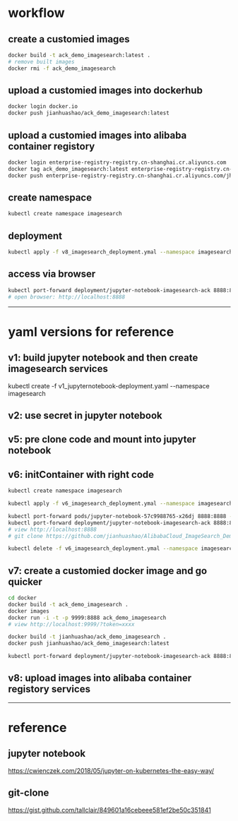 
# workflow

## create a customied images
```bash
docker build -t ack_demo_imagesearch:latest .
# remove built images
docker rmi -f ack_demo_imagesearch
```

## upload a customied images into dockerhub
```bash
docker login docker.io
docker push jianhuashao/ack_demo_imagesearch:latest
```

## upload a customied images into alibaba container registory
```bash
docker login enterprise-registry-registry.cn-shanghai.cr.aliyuncs.com
docker tag ack_demo_imagesearch:latest enterprise-registry-registry.cn-shanghai.cr.aliyuncs.com/jhspublic/imagesearch:latest
docker push enterprise-registry-registry.cn-shanghai.cr.aliyuncs.com/jhspublic/imagesearch:latest
```

## create namespace
```bash
kubectl create namespace imagesearch
```

## deployment
```bash
kubectl apply -f v8_imagesearch_deployment.ymal --namespace imagesearch
```

## access via browser
```bash
kubectl port-forward deployment/jupyter-notebook-imagesearch-ack 8888:8888 --namespace imagesearch
# open browser: http://localhost:8888
```








----

# yaml versions for reference


## v1: build jupyter notebook and then create imagesearch services
kubectl create -f v1_jupyternotebook-deployment.yaml --namespace imagesearch

## v2: use secret in jupyter notebook

## v5: pre clone code and mount into jupyter notebook

## v6: initContainer with right code
```bash
kubectl create namespace imagesearch

kubectl apply -f v6_imagesearch_deployment.ymal --namespace imagesearch

kubectl port-forward pods/jupyter-notebook-57c9988765-x26dj 8888:8888 --namespace imagesearch
kubectl port-forward deployment/jupyter-notebook-imagesearch-ack 8888:8888 --namespace imagesearch
# view http://localhost:8888
# git clone https://github.com/jianhuashao/AlibabaCloud_ImageSearch_Demo_py2.git

kubectl delete -f v6_imagesearch_deployment.ymal --namespace imagesearch
```

## v7: create a customied docker image and go quicker
```bash
cd docker
docker build -t ack_demo_imagesearch .
docker images
docker run -i -t -p 9999:8888 ack_demo_imagesearch
# view http://localhost:9999/?token=xxxx

docker build -t jianhuashao/ack_demo_imagesearch .
docker push jianhuashao/ack_demo_imagesearch:latest

kubectl port-forward deployment/jupyter-notebook-imagesearch-ack 8888:8888 --namespace imagesearch
```

## v8: upload images into alibaba container registory services

----
# reference

## jupyter notebook
https://cwienczek.com/2018/05/jupyter-on-kubernetes-the-easy-way/

## git-clone
https://gist.github.com/tallclair/849601a16cebeee581ef2be50c351841


